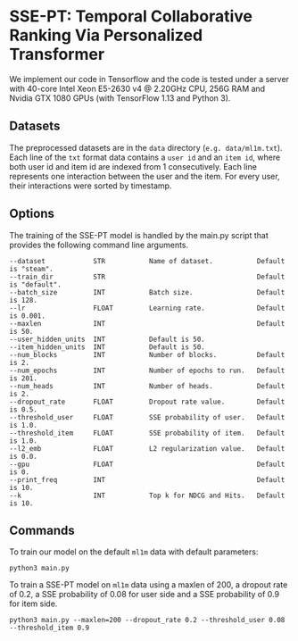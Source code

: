# SSE-PT: Temporal Collaborative Ranking Via Personalized Transformer
We implement our code in Tensorflow and the code is tested under a server with 40-core Intel Xeon E5-2630 
v4 @ 2.20GHz CPU, 256G RAM and Nvidia GTX 1080 GPUs (with TensorFlow 1.13 and Python 3).

## Datasets
The preprocessed datasets are in the `data` directory (`e.g. data/ml1m.txt`). Each line of the `txt` format data contains
a `user id` and an `item id`, where both user id and item id are indexed from 1 consecutively. Each line represents one interaction between the user 
and the item. For every user, their interactions were sorted by timestamp.

## Options
The training of the SSE-PT model is handled by the main.py script that provides the following command line arguments.
```
--dataset            STR           Name of dataset.           Default is "steam".
--train_dir          STR                                      Default is "default".
--batch_size         INT           Batch size.                Default is 128.    
--lr                 FLOAT         Learning rate.             Default is 0.001.
--maxlen             INT                                      Default is 50.
--user_hidden_units  INT           Default is 50.
--item_hidden_units  INT           Default is 50.
--num_blocks         INT           Number of blocks.          Default is 2.
--num_epochs         INT           Number of epochs to run.   Default is 201.
--num_heads          INT           Number of heads.           Default is 2.
--dropout_rate       FLOAT         Dropout rate value.        Default is 0.5.
--threshold_user     FLOAT         SSE probability of user.   Default is 1.0.
--threshold_item     FLOAT         SSE probability of item.   Default is 1.0.
--l2_emb             FLOAT         L2 regularization value.   Default is 0.0.
--gpu                FLOAT                                    Default is 0.
--print_freq         INT                                      Default is 10.
--k                  INT           Top k for NDCG and Hits.   Default is 10.
```
## Commands
To train our model on the default `ml1m` data with default parameters:
```
python3 main.py
``` 
To train a SSE-PT model on `ml1m` data using a maxlen of 200, a dropout rate of 0.2, a SSE probability of 0.08 for user side 
and a SSE probability of 0.9 for item side.
```
python3 main.py --maxlen=200 --dropout_rate 0.2 --threshold_user 0.08 --threshold_item 0.9
```

